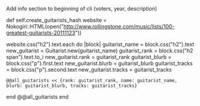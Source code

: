 Add info section to beginning of cli (voters, year, description)


def self.create_guitarists_hash
  website = Nokogiri::HTML(open("http://www.rollingstone.com/music/lists/100-greatest-guitarists-20111123"))



  website.css("h2").text.each do |block|
    guitarist_name = block.css("h2").text
    new_guitarist = Guitarist.new(guitarist_name)
    guitarist_rank = block.css("h2 span").text.to_i
    new_guitarist.rank = guitarist_rank
    guitarist_blurb = block.css("p").first.text
    new_guitarist.blurb = guitarist_blurb
    guitarist_tracks = block.css("p").second.text
    new_guitarist.tracks = guitarist_tracks

    @@all_guitarists << {rank: guitarist_rank, name: guitarist_name, blurb: guitarist_blurb, tracks: guitarist_tracks}
  end
  @@all_guitarists
end
